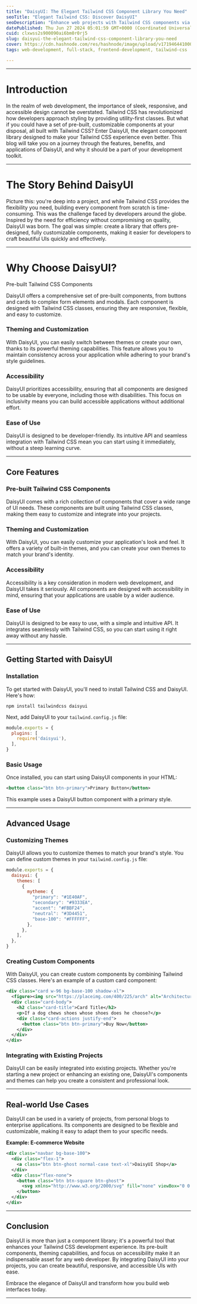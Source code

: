 ```yaml
---
title: "DaisyUI: The Elegant Tailwind CSS Component Library You Need"
seoTitle: "Elegant Tailwind CSS: Discover DaisyUI"
seoDescription: "Enhance web projects with Tailwind CSS components via DaisyUI for quick, beautiful UI development and seamless customization"
datePublished: Thu Jun 27 2024 05:01:59 GMT+0000 (Coordinated Universal Time)
cuid: clxwss2s900090ai6bm0r0rj5
slug: daisyui-the-elegant-tailwind-css-component-library-you-need
cover: https://cdn.hashnode.com/res/hashnode/image/upload/v1719464410004/e2ef090d-c4a8-4345-87bd-bd2c67b1a103.png
tags: web-development, full-stack, frontend-development, tailwind-css

---
```


---

# Introduction

In the realm of web development, the importance of sleek, responsive, and accessible design cannot be overstated. Tailwind CSS has revolutionized how developers approach styling by providing utility-first classes. But what if you could have a set of pre-built, customizable components at your disposal, all built with Tailwind CSS? Enter DaisyUI, the elegant component library designed to make your Tailwind CSS experience even better. This blog will take you on a journey through the features, benefits, and applications of DaisyUI, and why it should be a part of your development toolkit.

---

# The Story Behind DaisyUI

Picture this: you're deep into a project, and while Tailwind CSS provides the flexibility you need, building every component from scratch is time-consuming. This was the challenge faced by developers around the globe. Inspired by the need for efficiency without compromising on quality, DaisyUI was born. The goal was simple: create a library that offers pre-designed, fully customizable components, making it easier for developers to craft beautiful UIs quickly and effectively.

---

# Why Choose DaisyUI?

Pre-built Tailwind CSS Components

DaisyUI offers a comprehensive set of pre-built components, from buttons and cards to complex form elements and modals. Each component is designed with Tailwind CSS classes, ensuring they are responsive, flexible, and easy to customize.

### Theming and Customization

With DaisyUI, you can easily switch between themes or create your own, thanks to its powerful theming capabilities. This feature allows you to maintain consistency across your application while adhering to your brand's style guidelines.

### Accessibility

DaisyUI prioritizes accessibility, ensuring that all components are designed to be usable by everyone, including those with disabilities. This focus on inclusivity means you can build accessible applications without additional effort.

### Ease of Use

DaisyUI is designed to be developer-friendly. Its intuitive API and seamless integration with Tailwind CSS mean you can start using it immediately, without a steep learning curve.

---

## Core Features

### Pre-built Tailwind CSS Components

DaisyUI comes with a rich collection of components that cover a wide range of UI needs. These components are built using Tailwind CSS classes, making them easy to customize and integrate into your projects.

### Theming and Customization

With DaisyUI, you can easily customize your application's look and feel. It offers a variety of built-in themes, and you can create your own themes to match your brand's identity.

### Accessibility

Accessibility is a key consideration in modern web development, and DaisyUI takes it seriously. All components are designed with accessibility in mind, ensuring that your applications are usable by a wider audience.

### Ease of Use

DaisyUI is designed to be easy to use, with a simple and intuitive API. It integrates seamlessly with Tailwind CSS, so you can start using it right away without any hassle.

---

## Getting Started with DaisyUI

### Installation

To get started with DaisyUI, you'll need to install Tailwind CSS and DaisyUI. Here's how:

```plaintext
npm install tailwindcss daisyui
```

Next, add DaisyUI to your `tailwind.config.js` file:

```javascript
module.exports = {
  plugins: [
    require('daisyui'),
  ],
}
```

### Basic Usage

Once installed, you can start using DaisyUI components in your HTML:

```xml
<button class="btn btn-primary">Primary Button</button>
```

This example uses a DaisyUI button component with a primary style.

---

## Advanced Usage

### Customizing Themes

DaisyUI allows you to customize themes to match your brand's style. You can define custom themes in your `tailwind.config.js` file:

```javascript
module.exports = {
  daisyui: {
    themes: [
      {
        mytheme: {
          "primary": "#1E40AF",
          "secondary": "#9333EA",
          "accent": "#FBBF24",
          "neutral": "#3D4451",
          "base-100": "#FFFFFF",
        },
      },
    ],
  },
}
```

### Creating Custom Components

With DaisyUI, you can create custom components by combining Tailwind CSS classes. Here's an example of a custom card component:

```xml
<div class="card w-96 bg-base-100 shadow-xl">
  <figure><img src="https://placeimg.com/400/225/arch" alt="Architecture"/></figure>
  <div class="card-body">
    <h2 class="card-title">Card Title</h2>
    <p>If a dog chews shoes whose shoes does he choose?</p>
    <div class="card-actions justify-end">
      <button class="btn btn-primary">Buy Now</button>
    </div>
  </div>
</div>
```

### Integrating with Existing Projects

DaisyUI can be easily integrated into existing projects. Whether you're starting a new project or enhancing an existing one, DaisyUI's components and themes can help you create a consistent and professional look.

---

## Real-world Use Cases

DaisyUI can be used in a variety of projects, from personal blogs to enterprise applications. Its components are designed to be flexible and customizable, making it easy to adapt them to your specific needs.

**Example: E-commerce Website**

```xml
<div class="navbar bg-base-100">
  <div class="flex-1">
    <a class="btn btn-ghost normal-case text-xl">DaisyUI Shop</a>
  </div>
  <div class="flex-none">
    <button class="btn btn-square btn-ghost">
      <svg xmlns="http://www.w3.org/2000/svg" fill="none" viewBox="0 0 24 24" class="inline-block w-6 h-6 stroke-current"><path stroke-linecap="round" stroke-linejoin="round" stroke-width="2" d="M5.121 19.071a4 4 0 005.656 0L12 17.828l1.223 1.243a4 4 0 005.656-5.656L12 5.5 5.121 13.415a4 4 0 000 5.656z"></path></svg>
    </button>
  </div>
</div>
```

---

## Conclusion

DaisyUI is more than just a component library; it's a powerful tool that enhances your Tailwind CSS development experience. Its pre-built components, theming capabilities, and focus on accessibility make it an indispensable asset for any web developer. By integrating DaisyUI into your projects, you can create beautiful, responsive, and accessible UIs with ease.

Embrace the elegance of DaisyUI and transform how you build web interfaces today.

---